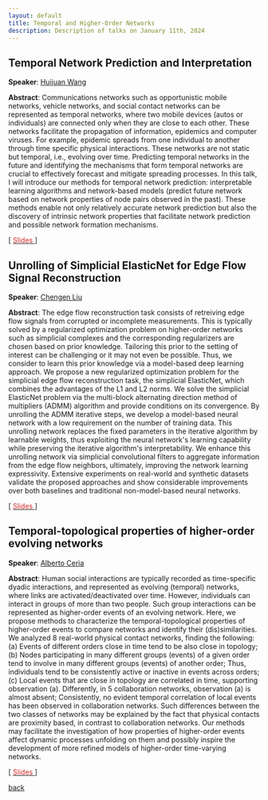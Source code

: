 ```yaml
---
layout: default
title: Temporal and Higher-Order Networks
description: Description of talks on January 11th, 2024
---
```


## Temporal Network Prediction and Interpretation

**Speaker**: [Huijuan Wang](https://www.tudelft.nl/ewi/over-de-faculteit/afdelingen/intelligent-systems/multimedia-computing/people/huijuan-wang)

**Abstract**: Communications networks such as opportunistic mobile networks, vehicle networks, and social contact networks can be represented as temporal networks, where two mobile devices (autos or individuals) are connected only when they are close to each other. These networks facilitate the propagation of information, epidemics and computer viruses. For example, epidemic spreads from one individual to another through time specific physical interactions. These networks are not static but temporal, i.e., evolving over time. Predicting temporal networks in the future and identifying the mechanisms that form temporal networks are crucial to effectively forecast and mitigate spreading processes. In this talk, I will introduce our methods for temporal network prediction: interpretable learning algorithms and network-based models (predict future network based on network properties of node pairs observed in the past). These methods enable not only relatively accurate network prediction but also the discovery of intrinsic network properties that facilitate network prediction and possible network formation mechanisms.

[ [<span style="color:#D22B2B">Slides</span>
](https://surfdrive.surf.nl/files/index.php/s/EFBE4vLunF3JYaC) ] 



## Unrolling of Simplicial ElasticNet for Edge Flow Signal Reconstruction

**Speaker**: [Chengen Liu](https://www.tudelft.nl/en/ewi/over-de-faculteit/afdelingen/intelligent-systems/multimedia-computing/people/chengen-liu)

**Abstract**: The edge flow reconstruction task consists of retreiving edge flow signals from corrupted or incomplete measurements. This is typically solved by a regularized optimization problem on higher-order networks such as simplicial complexes and the corresponding regularizers are chosen based on prior knowledge. Tailoring this prior to the setting of interest can be challenging or it may not even be possible. Thus, we consider to learn this prior knowledge via a model-based deep learning approach. We propose a new regularized optimization problem for the simplicial edge flow reconstruction task, the simplicial ElasticNet, which combines the advantages of the L1 and L2 norms. We solve the simplicial ElasticNet problem via the multi-block alternating direction method of multipliers (ADMM) algorithm and provide conditions on its convergence. By unrolling the ADMM iterative steps, we develop a model-based neural network with a low requirement on the number of training data. This unrolling network replaces the fixed parameters in the iterative algorithm by learnable weights, thus exploiting the neural network's learning capability while preserving the iterative algorithm's interpretability. We enhance this unrolling network via simplicial convolutional filters to aggregate information from the edge flow neighbors, ultimately, improving the network learning expressivity. Extensive experiments on real-world and synthetic datasets validate the proposed approaches and show considerable improvements over both baselines and traditional non-model-based neural networks.

[ [<span style="color:#D22B2B">Slides</span>
](https://surfdrive.surf.nl/files/index.php/s/EFBE4vLunF3JYaC) ] 


## Temporal-topological properties of higher-order evolving networks

**Speaker**: [Alberto Ceria](https://scholar.google.com/citations?user=Bag5mW4AAAAJ&hl=en)

**Abstract**: Human social interactions are typically recorded as time-specific dyadic interactions, and represented as evolving (temporal) networks, where links are activated/deactivated over time. However, individuals can interact in groups of more than two people. Such group interactions can be represented as higher-order events of an evolving network. Here, we propose methods to characterize the temporal-topological properties of higher-order events to compare networks and identify their (dis)similarities. We analyzed 8 real-world physical contact networks, finding the following: (a) Events of different orders close in time tend to be also close in topology; (b) Nodes participating in many different groups (events) of a given order tend to involve in many different groups (events) of another order; Thus, individuals tend to be consistently active or inactive in events across orders; (c) Local events that are close in topology are correlated in time, supporting observation (a). Differently, in 5 collaboration networks, observation (a) is almost absent; Consistently, no evident temporal correlation of local events has been observed in collaboration networks. Such differences between the two classes of networks may be explained by the fact that physical contacts are proximity based, in contrast to collaboration networks. Our methods may facilitate the investigation of how properties of higher-order events affect dynamic processes unfolding on them and possibly inspire the development of more refined models of higher-order time-varying networks.

[ [<span style="color:#D22B2B">Slides</span>
](https://surfdrive.surf.nl/files/index.php/s/EFBE4vLunF3JYaC) ] 





[back](../index.md#january-11th-2024-temporal-and-higher-order-networks-slides)
